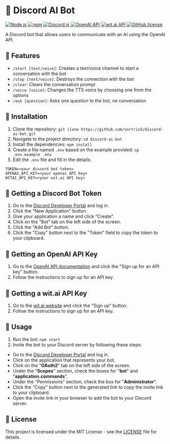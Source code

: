 # 🤖 Discord AI Bot

[![Node.js](https://img.shields.io/badge/Node.js-14.x-green?style=flat-square)](https://nodejs.org/)
[![npm](https://img.shields.io/badge/npm-6.x-red?style=flat-square)](https://www.npmjs.com/)
[![Discord.js](https://img.shields.io/badge/Discord.js-14.x-blue?style=flat-square)](https://discord.js.org/)
[![OpenAI API](https://img.shields.io/badge/OpenAI%20API-v2-yellow?style=flat-square)](https://beta.openai.com/docs/api-overview/getting-started)
[![wit.ai API](https://img.shields.io/badge/wit.ai%20API-v2.x-brightgreen?style=flat-square)](https://wit.ai/)
[![GitHub license](https://img.shields.io/github/license/Vortrix5/discord-ai-bot?style=flat-square)](https://github.com/Vortrix/discord-ai-bot/blob/master/LICENSE)

A Discord bot that allows users to communicate with an AI using the OpenAI API.

## 🚀 Features

- `/start [text/voice]`: Creates a text/voice channel to start a conversation with the bot
- `/stop [text/voice]`: Destroys the connection with the bot
- `/clear`: Clears the conversation prompt
- `/voice [voice]`: Changes the TTS voice by choosing one from the options
- `/ask [question]`: Asks one question to the bot, no conversation

## 💾 Installation

1. Clone the repository: `git clone https://github.com/vortrix5/discord-ai-bot.git`
2. Navigate to the project directory: `cd discord-ai-bot`
3. Install the dependencies: `npm install`
4. Create a file named `.env` based on the example provided: `cp .env.example .env`
5. Edit the `.env` file and fill in the details:

```
TOKEN=<your discord bot token>
OPENAI_API_KEY=<your openai API key>
WITAI_API_KEY=<your wit.ai API key>
```

## 🔑 Getting a Discord Bot Token

1. Go to the [Discord Developer Portal](https://discord.com/developers/applications) and log in.
2. Click the "New Application" button.
3. Give your application a name and click "Create".
4. Click on the "Bot" tab on the left side of the screen.
5. Click the "Add Bot" button.
6. Click the "Copy" button next to the "Token" field to copy the token to your clipboard.

## 🔑 Getting an OpenAI API Key

1. Go to the [OpenAI API documentation](https://beta.openai.com/docs/api-overview/getting-started) and click the "Sign up for an API key" button.
2. Follow the instructions to sign up for an API key.

## 🔑 Getting a wit.ai API Key

1. Go to the [wit.ai website](https://wit.ai/) and click the "Sign up" button.
2. Follow the instructions to sign up for an API key.

## 🤖 Usage

1. Run the bot: `npm start`
2. Invite the bot to your Discord server by following these steps:

- Go to the [Discord Developer Portal](https://discord.com/developers/applications) and log in.
- Click on the application that represents your bot.
- Click on the "**OAuth2**" tab on the left side of the screen.
- Under the "**Scopes**" section, check the boxes for "**bot**" and "**application.commands**".
- Under the "Permissions" section, check the box for "**Administrator**".
- Click the "Copy" button next to the generated link to copy the invite link to your clipboard.
- Open the invite link in your browser to add the bot to your Discord server.

## 📝 License

This project is licensed under the MIT License - see the [LICENSE](LICENSE) file for details.
